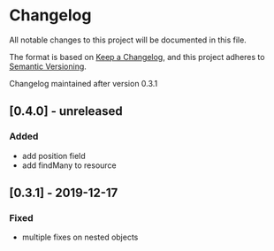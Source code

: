 # Changelog
All notable changes to this project will be documented in this file.

The format is based on [Keep a Changelog](https://keepachangelog.com/en/1.0.0/),
and this project adheres to [Semantic Versioning](https://semver.org/spec/v2.0.0.html).

Changelog maintained after version 0.3.1

## [0.4.0] - unreleased

### Added

- add position field
- add findMany to resource

## [0.3.1] - 2019-12-17

### Fixed

- multiple fixes on nested objects
